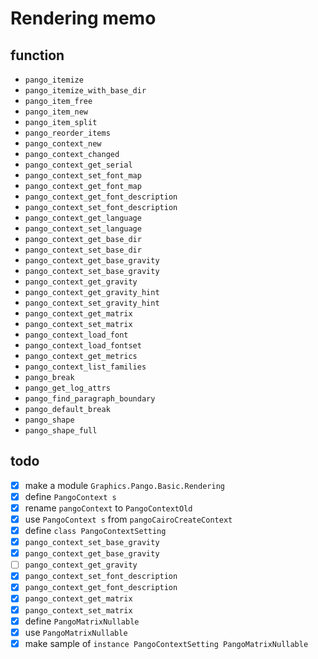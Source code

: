 Rendering memo
==============

function
--------

* `pango_itemize`
* `pango_itemize_with_base_dir`
* `pango_item_free`
* `pango_item_new`
* `pango_item_split`
* `pango_reorder_items`
* `pango_context_new`
* `pango_context_changed`
* `pango_context_get_serial`
* `pango_context_set_font_map`
* `pango_context_get_font_map`
* `pango_context_get_font_description`
* `pango_context_set_font_description`
* `pango_context_get_language`
* `pango_context_set_language`
* `pango_context_get_base_dir`
* `pango_context_set_base_dir`
* `pango_context_get_base_gravity`
* `pango_context_set_base_gravity`
* `pango_context_get_gravity`
* `pango_context_get_gravity_hint`
* `pango_context_set_gravity_hint`
* `pango_context_get_matrix`
* `pango_context_set_matrix`
* `pango_context_load_font`
* `pango_context_load_fontset`
* `pango_context_get_metrics`
* `pango_context_list_families`
* `pango_break`
* `pango_get_log_attrs`
* `pango_find_paragraph_boundary`
* `pango_default_break`
* `pango_shape`
* `pango_shape_full`

todo
----

* [x] make a module `Graphics.Pango.Basic.Rendering`
* [x] define `PangoContext s`
* [x] rename `pangoContext` to `PangoContextOld`
* [x] use `PangoContext s` from `pangoCairoCreateContext`
* [x] define `class PangoContextSetting`
* [x] `pango_context_set_base_gravity`
* [x] `pango_context_get_base_gravity`
* [ ] `pango_context_get_gravity`
* [x] `pango_context_set_font_description`
* [x] `pango_context_get_font_description`
* [x] `pango_context_get_matrix`
* [x] `pango_context_set_matrix`
* [x] define `PangoMatrixNullable`
* [x] use `PangoMatrixNullable`
* [x] make sample of `instance PangoContextSetting PangoMatrixNullable`
